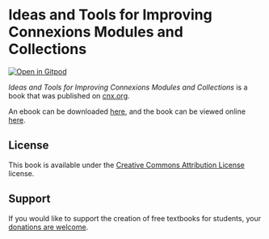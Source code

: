 # Ideas and Tools for Improving Connexions Modules and Collections

[![Open in Gitpod](https://gitpod.io/button/open-in-gitpod.svg)](https://gitpod.io/from-referrer/)

_Ideas and Tools for Improving Connexions Modules and Collections_ is a book that was published on [cnx.org](https://cnx.org/).

An ebook can be downloaded [here](https://github.com/cnx-user-books/cnxbook-ideas-and-tools-for-improving-connexions-modules-and-collections/releases/latest), and the book can be viewed online [here](https://github.com/cnx-user-books/cnxbook-ideas-and-tools-for-improving-connexions-modules-and-collections/releases/latest).

## License
This book is available under the [Creative Commons Attribution License](./LICENSE) license.

## Support
If you would like to support the creation of free textbooks for students, your [donations are welcome](https://riceconnect.rice.edu/donation/support-openstax-banner).
